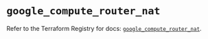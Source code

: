 # `google_compute_router_nat`

Refer to the Terraform Registry for docs: [`google_compute_router_nat`](https://registry.terraform.io/providers/hashicorp/google/5.25.0/docs/resources/compute_router_nat).
